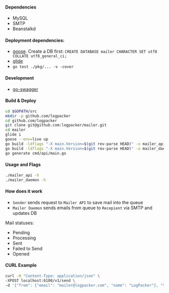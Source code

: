 #### Dependencies

 * MySQL
 * SMTP
 * Beanstalkd

#### Deployment dependencies:

 * [goose](https://bitbucket.org/liamstask/goose/). Create a DB first: `CREATE DATABASE mailer CHARACTER SET utf8 COLLATE utf8_general_ci;`
 * [glide](https://github.com/Masterminds/glide)
 * `go test ./pkg/... -v -cover`

#### Development

 * [go-swagger](https://github.com/go-swagger/go-swagger)

#### Build & Deploy

```bash
cd $GOPATH/src
mkdir -p github.com/logpacker
cd github.com/logpacker
git clone git@github.com:logpacker/mailer.git
cd mailer
glide i
goose --env=live up
go build -ldflags "-X main.Version=$(git rev-parse HEAD)" -o mailer_api cmd/api/main.go
go build -ldflags "-X main.Version=$(git rev-parse HEAD)" -o mailer_daemon cmd/daemon/main.go
go generate cmd/api/main.go
```

#### Usage and Flags

```bash
./mailer_api -h
./mailer_daemon -h
```

#### How does it work

 * `Sender` sends request to `Mailer API` to save mail into the queue
 * `Mailer Daemon` sends emails from queue to `Recepient` via SMTP and updates DB

Mail statuses:

 * Pending
 * Processing
 * Sent
 * Failed to Send
 * Opened

#### CURL Example

```bash
curl -H "Content-Type: application/json" \
-XPOST localhost:6100/v1/send \
-d '{"from": {"email": "mailer@logpacker.com", "name": "LogPacker"}, "to": {"email": "alexander.plutov@gmail.com"}, "subject": "Verify your email address", "Body": "<b>Thank you for the registration. Now please confirm it.</b>", "url_unsubscribe": "http://logpacker.com/unsubscribe"}'
```
